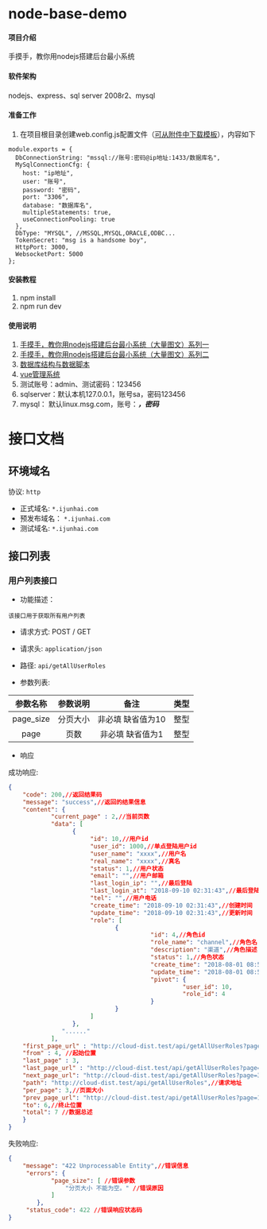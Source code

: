 # node-base-demo

#### 项目介绍
手摸手，教你用nodejs搭建后台最小系统

#### 软件架构
nodejs、express、sql server 2008r2、mysql

#### 准备工作
1. 在项目根目录创建web.config.js配置文件（[可从附件中下载模板](https://gitee.com/zhkumsg/node-base-demo/attach_files)），内容如下


```
module.exports = {
  DbConnectionString: "mssql://账号:密码@ip地址:1433/数据库名",
  MySqlConnectionCfg: {
    host: "ip地址",
    user: "账号",
    password: "密码",
    port: "3306",
    database: "数据库名",
    multipleStatements: true,
    useConnectionPooling: true
  },
  DbType: "MYSQL", //MSSQL,MYSQL,ORACLE,ODBC...
  TokenSecret: "msg is a handsome boy",
  HttpPort: 3000,
  WebsocketPort: 5000
};
```




#### 安装教程

1. npm install
2. npm run dev

#### 使用说明

1. [手摸手，教你用nodejs搭建后台最小系统（大量图文）系列一](https://www.jianshu.com/p/ebef9ffb7851)
2. [手摸手，教你用nodejs搭建后台最小系统（大量图文）系列二](https://www.jianshu.com/p/60d6dc2d901a)
3. [数据库结构与数据脚本](https://gitee.com/zhkumsg/node-base-demo/attach_files)
4. [vue管理系统](https://gitee.com/zhkumsg/vue-base-demo)
5. 测试账号：admin、测试密码：123456
6. sqlserver：默认本机127.0.0.1，账号sa，密码123456
7. mysql： 默认linux.msg.com，账号：***，密码***


# 接口文档

## 环境域名
协议: `http`

* 正式域名: `*.ijunhai.com`
* 预发布域名： `*.ijunhai.com`
* 测试域名: `*.ijunhai.com`

## 接口列表

### 用户列表接口

* 功能描述：

```
该接口用于获取所有用户列表
```

* 请求方式: POST / GET

* 请求头: `application/json`

* 路径: `api/getAllUserRoles`

* 参数列表:

| 参数名称  |   参数说明  |  备注 | 类型|
|:-------:|:----------:|:------:|:------:|
|  page_size  |   分页大小   |   非必填 缺省值为10     | 整型
|  page   |   页数     |     非必填 缺省值为1   | 整型


* 响应

成功响应:

```json
{
    "code": 200,//返回结果码
    "message": "success",//返回的结果信息
    "content": {
            "current_page" : 2,//当前页数
            "data": [
                  {
                       "id": 10,//用户id
                       "user_id": 1000,//单点登陆用户id
                       "user_name": "xxxx",//用户名
                       "real_name": "xxxx",//真名
                       "status": 1,//用户状态
                       "email": "",//用户邮箱
                       "last_login_ip": "",//最后登陆
                       "last_login_at": "2018-09-10 02:31:43",//最后登陆时间
                       "tel": "",//用户电话
                       "create_time": "2018-09-10 02:31:43",//创建时间
                       "update_time": "2018-09-10 02:31:43",//更新时间
                       "role": [
                              {
                                        "id": 4,//角色id
                                        "role_name": "channel",//角色名
                                        "description": "渠道",//角色描述
                                        "status": 1,//角色状态
                                        "create_time": "2018-08-01 08:50:21",//创建时间
                                        "update_time": "2018-08-01 08:50:21",//更新时间
                                        "pivot": {
                                                 "user_id": 10,
                                                 "role_id": 4
                                        }
                              }
                       ]
                  },
               "......"
            ],
    "first_page_url" : "http://cloud-dist.test/api/getAllUserRoles?page=1",//首页地址
    "from" : 4, //起始位置
    "last_page" : 3,
    "last_page_url" : "http://cloud-dist.test/api/getAllUserRoles?page=3",//最后一页   
    "next_page_url": "http://cloud-dist.test/api/getAllUserRoles?page=3",//下一页地址
    "path": "http://cloud-dist.test/api/getAllUserRoles",//请求地址
    "per_page": 3,//页面大小
    "prev_page_url": "http://cloud-dist.test/api/getAllUserRoles?page=1",//上一页地址
    "to": 6,//终止位置
    "total": 7 //数据总述      
    }
}
```

失败响应:

```json
{
    "message": "422 Unprocessable Entity",//错误信息
     "errors": {
            "page_size": [ //错误参数
                "分页大小 不能为空。" //错误原因
            ]
        },
     "status_code": 422 //错误响应状态码
}
```
